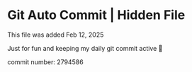 # Git Auto Commit | Hidden File

This file was added Feb 12, 2025

Just for fun and keeping my daily git commit active 🤪

commit number: 2794586
